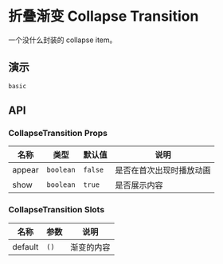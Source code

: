 # 折叠渐变 Collapse Transition

一个没什么封装的 collapse item。

## 演示

```demo
basic
```

## API

### CollapseTransition Props

| 名称   | 类型      | 默认值  | 说明                     |
| ------ | --------- | ------- | ------------------------ |
| appear | `boolean` | `false` | 是否在首次出现时播放动画 |
| show   | `boolean` | `true`  | 是否展示内容             |

### CollapseTransition Slots

| 名称    | 参数 | 说明       |
| ------- | ---- | ---------- |
| default | `()` | 渐变的内容 |
